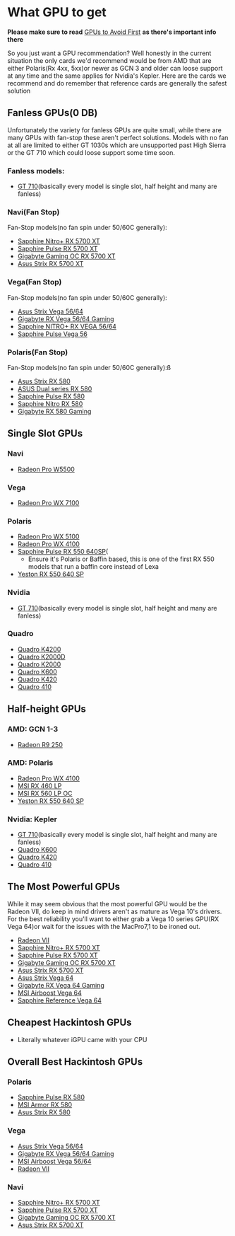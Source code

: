 # What GPU to get

**Please make sure to read** [GPUs to Avoid First](gpu-avoid.md) **as there's important info there**

So you just want a GPU recommendation? Well honestly in the current situation the only cards we'd recommend would be from AMD that are either Polaris(Rx 4xx, 5xx)or newer as GCN 3 and older can loose support at any time and the same applies for Nvidia's Kepler. Here are the cards we recommend and do remember that reference cards are generally the safest solution

## Fanless GPUs(0 DB)

Unfortunately the variety for fanless GPUs are quite small, while there are many GPUs with fan-stop these aren't perfect solutions. Models with no fan at all are limited to either GT 1030s which are unsupported past High Sierra or the GT 710 which could loose support some time soon.

### Fanless models:

* [GT 710](https://www.geforce.com/hardware/desktop-gpus/geforce-gt-710/specifications)(basically every model is single slot, half height and many are fanless)
 
### Navi(Fan Stop)

Fan-Stop models(no fan spin under 50/60C generally):

* [Sapphire Nitro+ RX 5700 XT](https://www.sapphiretech.com/en/consumer/nitro-radeon-rx-5700-xt-8g-gddr6)
* [Sapphire Pulse RX 5700 XT](https://www.sapphiretech.com/en/consumer/pulse-radeon-rx-5700-xt-8g-gddr6)
* [Gigabyte Gaming OC RX 5700 XT](https://www.gigabyte.com/ca/Graphics-Card/GV-R57XTGAMING-OC-8GD#kf)
* [Asus Strix RX 5700 XT](https://www.asus.com/ca-en/Graphics-Cards/ROG-STRIX-RX5700XT-O8G-GAMING/)

### Vega(Fan Stop)

Fan-Stop models(no fan spin under 50/60C generally):

* [Asus Strix Vega 56/64](https://www.asus.com/ca-en/Graphics-Cards/ROG-STRIX-RXVEGA64-O8G-GAMING/)
* [Gigabyte RX Vega 56/64 Gaming](https://www.gigabyte.com/Graphics-Card/GV-RXVEGA64GAMING-OC-8GD#kf)
* [Sapphire NITRO+ RX VEGA 56/64](https://www.sapphiretech.com/en/consumer/nitro-rx-vega64-8g-hbm2)
* [Sapphire Pulse Vega 56](https://www.sapphiretech.com/en/consumer/pulse-rx-vega56-8g-hbm2)

### Polaris(Fan Stop)

Fan-Stop models(no fan spin under 50/60C generally):ß

* [Asus Strix RX 580](https://www.asus.com/ca-en/Graphics-Cards/ROG-STRIX-RX580-O8G-GAMING/)
* [ASUS Dual series RX 580](https://www.asus.com/ca-en/Graphics-Cards/DUAL-RX580-O4G/)
* [Sapphire Pulse RX 580](https://www.sapphiretech.com/en/consumer/pulse-rx-580-8g-g5)
* [Sapphire Nitro RX 580](https://www.sapphiretech.com/en/consumer/nitro-rx-580-8g-g5)
* [Gigabyte RX 580 Gaming](https://www.gigabyte.com/Graphics-Card/GV-RX580GAMING-8GD-rev-10-11-12#kf)

## Single Slot GPUs

### Navi

* [Radeon Pro W5500](https://www.amd.com/en/products/professional-graphics/radeon-pro-w5500)

### Vega

* [Radeon Pro WX 7100](https://www.amd.com/en/products/professional-graphics/radeon-pro-wx-7100)

### Polaris

* [Radeon Pro WX 5100](https://www.amd.com/en/products/professional-graphics/radeon-pro-wx-5100)
* [Radeon Pro WX 4100](https://www.amd.com/en/products/professional-graphics/radeon-pro-wx-4100)
* [Sapphire Pulse RX 550 640SP](https://www.sapphiretech.com/en/consumer/pulse-rx-550-2g-g5-1)(
  * Ensure it's Polaris or Baffin based, this is one of the first RX 550 models that run a baffin core instead of Lexa
* [Yeston RX 550 640 SP](https://www.aliexpress.com/item/33018130563.html)

### Nvidia

* [GT 710](https://www.geforce.com/hardware/desktop-gpus/geforce-gt-710/specifications)(basically every model is single slot, half height and many are fanless)

### Quadro

* [Quadro K4200](https://www.nvidia.com/content/dam/en-zz/Solutions/design-visualization/quadro-product-literature/DS-NV-Quadro-K4200-JUL24-US-NV-r-HR.pdf)
* [Quadro K2000D](https://www.nvidia.com/content/PDF/data-sheet/DS_NV_Quadro_K2000D_OCT13_NV_US_LR.pdf)
* [Quadro K2000](https://www.nvidia.com/content/PDF/data-sheet/DS_NV_Quadro_K2000_OCT13_NV_US_LR.pdf)
* [Quadro K600](https://www.nvidia.com/content/dam/en-zz/Solutions/design-visualization/quadro-product-literature/DS_NV_Quadro_K600_OCT13_NV_US_lr.pdf)
* [Quadro K420](http://www3.pny.com/file%20library/support/pny%20products/resource%20center/nvidia%20-%20quadro%20graphics%20cards/english/product-brochure/ds_nv_quadro_k420_2gb_sep_2015_us_pny.pdf)
* [Quadro 410](https://www.nvidia.com/content/PDF/data-sheet/nv-quadro-410-lr.pdf)

## Half-height GPUs

### AMD: GCN 1-3

* [Radeon R9 250](https://www.techpowerup.com/gpu-specs/radeon-r7-250.c2459)

### AMD: Polaris

* [Radeon Pro WX 4100](https://www.amd.com/en/products/professional-graphics/radeon-pro-wx-4100)
* [MSI RX 460 LP](https://www.msi.com/Graphics-card/Radeon-RX-460-2GT-LP.html)
* [MSI RX 560 LP OC](https://www.msi.com/Graphics-card/radeon-rx-560-4gt-lp-oc.html)
* [Yeston RX 550 640 SP](https://www.aliexpress.com/item/33018130563.html)

### Nvidia: Kepler

* [GT 710](https://www.geforce.com/hardware/desktop-gpus/geforce-gt-710/specifications)(basically every model is single slot, half height and many are fanless)
* [Quadro K600](https://www.nvidia.com/content/dam/en-zz/Solutions/design-visualization/quadro-product-literature/DS_NV_Quadro_K600_OCT13_NV_US_lr.pdf)
* [Quadro K420](http://www3.pny.com/file%20library/support/pny%20products/resource%20center/nvidia%20-%20quadro%20graphics%20cards/english/product-brochure/ds_nv_quadro_k420_2gb_sep_2015_us_pny.pdf)
* [Quadro 410](https://www.nvidia.com/content/PDF/data-sheet/nv-quadro-410-lr.pdf)

## The Most Powerful GPUs

While it may seem obvious that the most powerful GPU would be the Radeon VII, do keep in mind drivers aren't as mature as Vega 10's drivers. For the best reliability you'll want to either grab a Vega 10 series GPU(RX Vega 64)or wait for the issues with the MacPro7,1 to be ironed out.

* [Radeon VII](https://www.amd.com/en/products/graphics/amd-radeon-vii)
* [Sapphire Nitro+ RX 5700 XT](https://www.sapphiretech.com/en/consumer/nitro-radeon-rx-5700-xt-8g-gddr6)
* [Sapphire Pulse RX 5700 XT](https://www.sapphiretech.com/en/consumer/pulse-radeon-rx-5700-xt-8g-gddr6)
* [Gigabyte Gaming OC RX 5700 XT](https://www.gigabyte.com/ca/Graphics-Card/GV-R57XTGAMING-OC-8GD#kf)
* [Asus Strix RX 5700 XT](https://www.asus.com/ca-en/Graphics-Cards/ROG-STRIX-RX5700XT-O8G-GAMING/)
* [Asus Strix Vega 64](https://www.asus.com/ca-en/Graphics-Cards/ROG-STRIX-RXVEGA64-O8G-GAMING/)
* [Gigabyte RX Vega 64 Gaming](https://www.gigabyte.com/Graphics-Card/GV-RXVEGA64GAMING-OC-8GD#kf)
* [MSI Airboost Vega 64](https://www.msi.com/Graphics-card/Radeon-RX-Vega-64-Air-Boost-8G-OC)
* [Sapphire Reference Vega 64](https://www.sapphiretech.com/en/consumer/21275-02-radeon-rx-vega64-8g-hbm2)

## Cheapest Hackintosh GPUs

* Literally whatever iGPU came with your CPU

## Overall Best Hackintosh GPUs

### Polaris

* [Sapphire Pulse RX 580](https://www.sapphiretech.com/en/consumer/pulse-rx-580-8g-g5)
* [MSI Armor RX 580](https://www.msi.com/Graphics-card/Radeon-RX-580-ARMOR-8G-OC.html)
* [Asus Strix RX 580](https://www.asus.com/ca-en/Graphics-Cards/ROG-STRIX-RX580-O8G-GAMING/)

### Vega

* [Asus Strix Vega 56/64](https://www.asus.com/ca-en/Graphics-Cards/ROG-STRIX-RXVEGA64-O8G-GAMING/)
* [Gigabyte RX Vega 56/64 Gaming](https://www.gigabyte.com/Graphics-Card/GV-RXVEGA64GAMING-OC-8GD#kf)
* [MSI Airboost Vega 56/64](https://www.msi.com/Graphics-card/Radeon-RX-Vega-64-Air-Boost-8G-OC)
* [Radeon VII](https://www.amd.com/en/products/graphics/amd-radeon-vii)

### Navi

* [Sapphire Nitro+ RX 5700 XT](https://www.sapphiretech.com/en/consumer/nitro-radeon-rx-5700-xt-8g-gddr6)
* [Sapphire Pulse RX 5700 XT](https://www.sapphiretech.com/en/consumer/pulse-radeon-rx-5700-xt-8g-gddr6)
* [Gigabyte Gaming OC RX 5700 XT](https://www.gigabyte.com/ca/Graphics-Card/GV-R57XTGAMING-OC-8GD#kf)
* [Asus Strix RX 5700 XT](https://www.asus.com/ca-en/Graphics-Cards/ROG-STRIX-RX5700XT-O8G-GAMING/)

